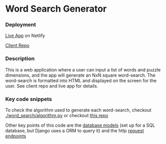 # Word Search Generator

### Deployment

[Live App](https://word-search-generator.netlify.com/) on Netlify

[Client Repo](https://github.com/MorganHuegel/word-search-generator-client)


### Description

This is a web application where a user can input a list of words and puzzle dimensions, and the app will generate an NxN square
word-search.  The word-search is formatted into HTML and displayed on the screen for the user. See client repo and live app
for details.


### Key code snippets

To check the algorithm used to generate each word-search, checkout [./word_search/algorithm.py](https://github.com/MorganHuegel/word-search-generator-server/blob/master/word_search/algorithm.py) 
or checkout [this repo](https://github.com/MorganHuegel/word-search-algorithm)

Other key points of this code are the [database models](https://github.com/MorganHuegel/word-search-generator-server/blob/master/word_search/models.py) 
(set up for a SQL database, but Django uses a ORM to query it) 
and the http [request endpoints](https://github.com/MorganHuegel/word-search-generator-server/blob/master/word_search/views.py)

